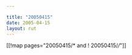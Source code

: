 ```yaml
---

title: "20050415"
date: 2005-04-15
layout: rut
---
```


[[!map pages="20050415/* and ! 20050415/*/*"]]
